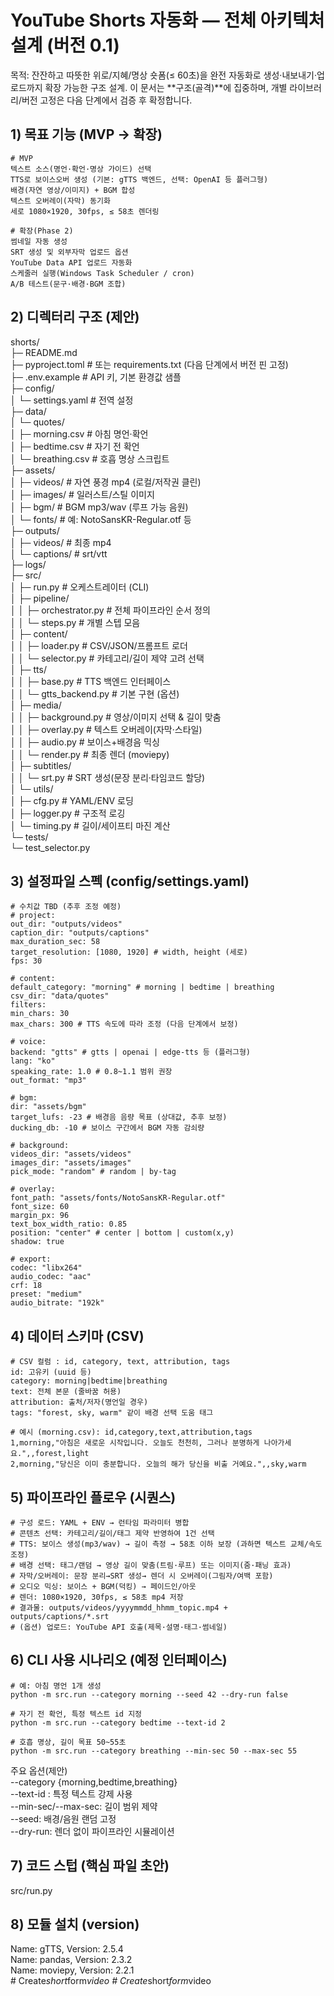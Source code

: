 # YouTube Shorts 자동화 — 전체 아키텍처 설계 (버전 0.1)

목적: 잔잔하고 따뜻한 위로/지혜/명상 숏폼(≤ 60초)을 완전 자동화로 생성·내보내기·업로드까지 확장 가능한 구조 설계. 이 문서는 **구조(골격)**에 집중하며, 개별 라이브러리/버전 고정은 다음 단계에서 검증 후 확정합니다.

## 1) 목표 기능 (MVP → 확장)
    # MVP
    텍스트 소스(명언·확언·명상 가이드) 선택
    TTS로 보이스오버 생성 (기본: gTTS 백엔드, 선택: OpenAI 등 플러그형)
    배경(자연 영상/이미지) + BGM 합성
    텍스트 오버레이(자막) 동기화
    세로 1080×1920, 30fps, ≤ 58초 렌더링
    
    # 확장(Phase 2)
    썸네일 자동 생성
    SRT 생성 및 외부자막 업로드 옵션
    YouTube Data API 업로드 자동화
    스케줄러 실행(Windows Task Scheduler / cron)
    A/B 테스트(문구·배경·BGM 조합)

## 2) 디렉터리 구조 (제안)
   shorts/  
   ├─ README.md  
   ├─ pyproject.toml # 또는 requirements.txt (다음 단계에서 버전 핀 고정)  
   ├─ .env.example # API 키, 기본 환경값 샘플  
   ├─ config/  
   │ └─ settings.yaml # 전역 설정  
   ├─ data/  
   │ └─ quotes/  
   │ ├─ morning.csv # 아침 명언·확언  
   │ ├─ bedtime.csv # 자기 전 확언  
   │ └─ breathing.csv # 호흡 명상 스크립트  
   ├─ assets/  
   │ ├─ videos/ # 자연 풍경 mp4 (로컬/저작권 클린)  
   │ ├─ images/ # 일러스트/스틸 이미지  
   │ ├─ bgm/ # BGM mp3/wav (루프 가능 음원)  
   │ └─ fonts/ # 예: NotoSansKR-Regular.otf 등  
   ├─ outputs/  
   │ ├─ videos/ # 최종 mp4  
   │ └─ captions/ # srt/vtt  
   ├─ logs/  
   ├─ src/  
   │ ├─ run.py # 오케스트레이터 (CLI)  
   │ ├─ pipeline/  
   │ │ ├─ orchestrator.py # 전체 파이프라인 순서 정의  
   │ │ └─ steps.py # 개별 스텝 모음  
   │ ├─ content/  
   │ │ ├─ loader.py # CSV/JSON/프롬프트 로더  
   │ │ └─ selector.py # 카테고리/길이 제약 고려 선택  
   │ ├─ tts/  
   │ │ ├─ base.py # TTS 백엔드 인터페이스  
   │ │ └─ gtts_backend.py # 기본 구현 (옵션)  
   │ ├─ media/  
   │ │ ├─ background.py # 영상/이미지 선택 & 길이 맞춤  
   │ │ ├─ overlay.py # 텍스트 오버레이(자막·스타일)  
   │ │ ├─ audio.py # 보이스+배경음 믹싱  
   │ │ └─ render.py # 최종 렌더 (moviepy)  
   │ ├─ subtitles/  
   │ │ └─ srt.py # SRT 생성(문장 분리·타임코드 할당)  
   │ └─ utils/  
   │ ├─ cfg.py # YAML/ENV 로딩  
   │ ├─ logger.py # 구조적 로깅  
   │ └─ timing.py # 길이/세이프티 마진 계산  
   └─ tests/  
   └─ test_selector.py  

## 3) 설정파일 스펙 (config/settings.yaml)
    # 수치값 TBD (추후 조정 예정)
    # project:
    out_dir: "outputs/videos"
    caption_dir: "outputs/captions"
    max_duration_sec: 58
    target_resolution: [1080, 1920] # width, height (세로)
    fps: 30
    
    # content:
    default_category: "morning" # morning | bedtime | breathing
    csv_dir: "data/quotes"
    filters:
    min_chars: 30
    max_chars: 300 # TTS 속도에 따라 조정 (다음 단계에서 보정)
    
    # voice:
    backend: "gtts" # gtts | openai | edge-tts 등 (플러그형)
    lang: "ko"
    speaking_rate: 1.0 # 0.8~1.1 범위 권장
    out_format: "mp3"
    
    # bgm:
    dir: "assets/bgm"
    target_lufs: -23 # 배경음 음량 목표 (상대값, 추후 보정)
    ducking_db: -10 # 보이스 구간에서 BGM 자동 감쇠량
    
    # background:
    videos_dir: "assets/videos"
    images_dir: "assets/images"
    pick_mode: "random" # random | by-tag
    
    # overlay:
    font_path: "assets/fonts/NotoSansKR-Regular.otf"
    font_size: 60
    margin_px: 96
    text_box_width_ratio: 0.85
    position: "center" # center | bottom | custom(x,y)
    shadow: true
    
    # export:
    codec: "libx264"
    audio_codec: "aac"
    crf: 18
    preset: "medium"
    audio_bitrate: "192k"

## 4) 데이터 스키마 (CSV)
    # CSV 컬럼 : id, category, text, attribution, tags
    id: 고유키 (uuid 등)
    category: morning|bedtime|breathing
    text: 전체 본문 (줄바꿈 허용)
    attribution: 출처/저자(명언일 경우)
    tags: "forest, sky, warm" 같이 배경 선택 도움 태그

    # 예시 (morning.csv): id,category,text,attribution,tags
    1,morning,"아침은 새로운 시작입니다. 오늘도 천천히, 그러나 분명하게 나아가세요.",,forest,light
    2,morning,"당신은 이미 충분합니다. 오늘의 해가 당신을 비출 거예요.",,sky,warm

## 5) 파이프라인 플로우 (시퀀스)
    # 구성 로드: YAML + ENV → 런타임 파라미터 병합
    # 콘텐츠 선택: 카테고리/길이/태그 제약 반영하여 1건 선택
    # TTS: 보이스 생성(mp3/wav) → 길이 측정 → 58초 이하 보장 (과하면 텍스트 교체/속도 조정)
    # 배경 선택: 태그/랜덤 → 영상 길이 맞춤(트림·루프) 또는 이미지(줌·패닝 효과)
    # 자막/오버레이: 문장 분리→SRT 생성→ 렌더 시 오버레이(그림자/여백 포함)
    # 오디오 믹싱: 보이스 + BGM(덕킹) → 페이드인/아웃
    # 렌더: 1080×1920, 30fps, ≤ 58초 mp4 저장
    # 결과물: outputs/videos/yyyymmdd_hhmm_topic.mp4 + outputs/captions/*.srt
    # (옵션) 업로드: YouTube API 호출(제목·설명·태그·썸네일)

## 6) CLI 사용 시나리오 (예정 인터페이스)
    # 예: 아침 명언 1개 생성
    python -m src.run --category morning --seed 42 --dry-run false 
    
    # 자기 전 확언, 특정 텍스트 id 지정
    python -m src.run --category bedtime --text-id 2 
    
    # 호흡 명상, 길이 목표 50~55초
    python -m src.run --category breathing --min-sec 50 --max-sec 55
주요 옵션(제안)  
--category {morning,bedtime,breathing}  
--text-id <id>: 특정 텍스트 강제 사용  
--min-sec/--max-sec: 길이 범위 제약  
--seed: 배경/음원 랜덤 고정  
--dry-run: 렌더 없이 파이프라인 시뮬레이션  

## 7) 코드 스텁 (핵심 파일 초안)
src/run.py  

## 8) 모듈 설치 (version)
   Name: gTTS, Version: 2.5.4  
   Name: pandas, Version: 2.3.2  
   Name: moviepy, Version: 2.2.1  
   #   C r e a t e _ s h o r t _ f o r m _ v i d e o  
 #   C r e a t e _ s h o r t _ f o r m _ v i d e o  
 